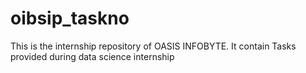 # oibsip_taskno
This is the internship repository of OASIS INFOBYTE. It contain Tasks provided during data science internship

